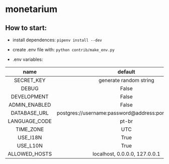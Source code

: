 # monetarium

## How to start:

- install dependences:
```pipenv install --dev```

- create .env file with:
```python contrib/make_env.py```

- .env variables:

| name | default | type |
| :--: | :-----: | :--: |
| SECRET_KEY | generate random string | string |
| DEBUG | False | boolean |
| DEVELOPMENT | False | boolean |
| ADMIN_ENABLED | False | boolean |
| DATABASE_URL | postgres://username:password@address:port/monetarium | string |
| LANGUAGE_CODE | pt-br | string |
| TIME_ZONE | UTC | string |
| USE_I18N | True | boolean |
| USE_L10N | True | boolean |
| ALLOWED_HOSTS | localhost, 0.0.0.0, 127.0.0.1 | string |

